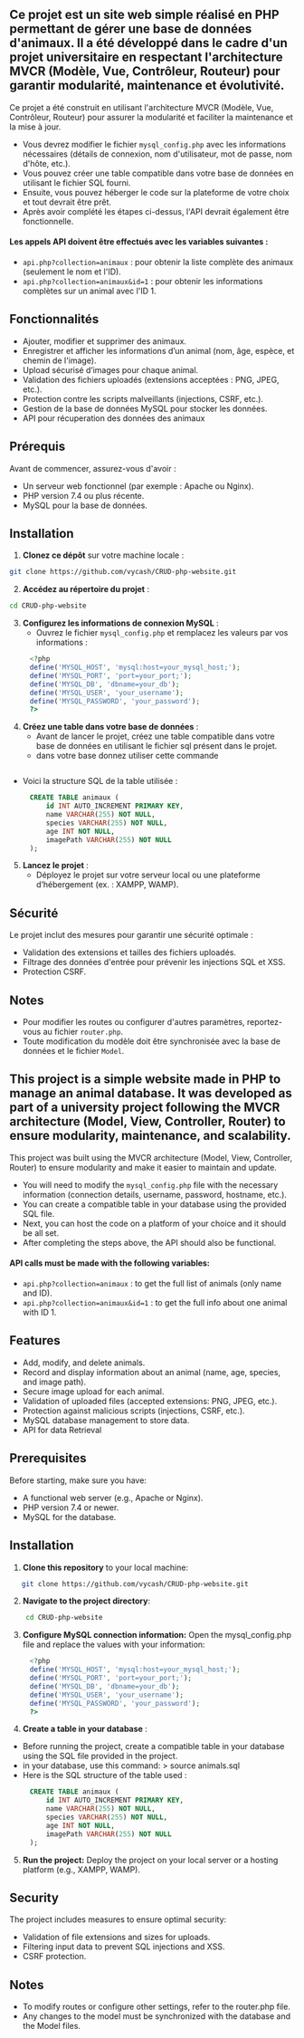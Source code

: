 ## Ce projet est un site web simple réalisé en PHP permettant de gérer une base de données d'animaux. Il a été développé dans le cadre d'un projet universitaire en respectant l'architecture **MVCR** (Modèle, Vue, Contrôleur, Routeur) pour garantir modularité, maintenance et évolutivité.

Ce projet a été construit en utilisant l'architecture MVCR (Modèle, Vue, Contrôleur, Routeur) pour assurer la modularité et faciliter la maintenance et la mise à jour.
- Vous devrez modifier le fichier `mysql_config.php` avec les informations nécessaires (détails de connexion, nom d'utilisateur, mot de passe, nom d'hôte, etc.).
- Vous pouvez créer une table compatible dans votre base de données en utilisant le fichier SQL fourni.
- Ensuite, vous pouvez héberger le code sur la plateforme de votre choix et tout devrait être prêt.
- Après avoir complété les étapes ci-dessus, l'API devrait également être fonctionnelle.

#### Les appels API doivent être effectués avec les variables suivantes :
- `api.php?collection=animaux` : pour obtenir la liste complète des animaux (seulement le nom et l'ID).
- `api.php?collection=animaux&id=1` : pour obtenir les informations complètes sur un animal avec l'ID 1.

## Fonctionnalités
- Ajouter, modifier et supprimer des animaux.
- Enregistrer et afficher les informations d’un animal (nom, âge, espèce, et chemin de l'image).
- Upload sécurisé d’images pour chaque animal.
- Validation des fichiers uploadés (extensions acceptées : PNG, JPEG, etc.).
- Protection contre les scripts malveillants (injections, CSRF, etc.).
- Gestion de la base de données MySQL pour stocker les données.
- API pour récuperation des données des animaux 

## Prérequis
Avant de commencer, assurez-vous d'avoir :
- Un serveur web fonctionnel (par exemple : Apache ou Nginx).
- PHP version 7.4 ou plus récente.
- MySQL pour la base de données.

## Installation
1. **Clonez ce dépôt** sur votre machine locale :
```bash
git clone https://github.com/vycash/CRUD-php-website.git
```

2. **Accédez au répertoire du projet** :
```bash
cd CRUD-php-website
```

3. **Configurez les informations de connexion MySQL** :
   - Ouvrez le fichier `mysql_config.php` et remplacez les valeurs par vos informations :
```php
     <?php
     define('MYSQL_HOST', 'mysql:host=your_mysql_host;'); 
     define('MYSQL_PORT', 'port=your_port;'); 
     define('MYSQL_DB', 'dbname=your_db'); 
     define('MYSQL_USER', 'your_username');  
     define('MYSQL_PASSWORD', 'your_password'); 
     ?>
```

4. **Créez une table dans votre base de données** :
   - Avant de lancer le projet, créez une table compatible dans votre base de données en utilisant le fichier sql présent dans le projet.
   - dans votre base donnez utiliser cette commande 
``` > source animals.sql 
```
   - Voici la structure SQL de la table utilisée :
```sql
     CREATE TABLE animaux (
         id INT AUTO_INCREMENT PRIMARY KEY,
         name VARCHAR(255) NOT NULL,
         species VARCHAR(255) NOT NULL,
         age INT NOT NULL,
         imagePath VARCHAR(255) NOT NULL
     );
```

5. **Lancez le projet** :
   - Déployez le projet sur votre serveur local ou une plateforme d’hébergement (ex. : XAMPP, WAMP).

## Sécurité
Le projet inclut des mesures pour garantir une sécurité optimale :
- Validation des extensions et tailles des fichiers uploadés.
- Filtrage des données d'entrée pour prévenir les injections SQL et XSS.
- Protection CSRF.

## Notes
- Pour modifier les routes ou configurer d'autres paramètres, reportez-vous au fichier `router.php`.
- Toute modification du modèle doit être synchronisée avec la base de données et le fichier `Model`.



## This project is a simple website made in PHP to manage an animal database. It was developed as part of a university project following the **MVCR** architecture (Model, View, Controller, Router) to ensure modularity, maintenance, and scalability.
This project was built using the MVCR architecture (Model, View, Controller, Router) to ensure modularity and make it easier to maintain and update.
- You will need to modify the `mysql_config.php` file with the necessary information (connection details, username, password, hostname, etc.).
- You can create a compatible table in your database using the provided SQL file.
- Next, you can host the code on a platform of your choice and it should be all set.
- After completing the steps above, the API should also be functional.

#### API calls must be made with the following variables:
- `api.php?collection=animaux` : to get the full list of animals (only name and ID).
- `api.php?collection=animaux&id=1` : to get the full info about one animal with ID 1.

## Features
- Add, modify, and delete animals.
- Record and display information about an animal (name, age, species, and image path).
- Secure image upload for each animal.
- Validation of uploaded files (accepted extensions: PNG, JPEG, etc.).
- Protection against malicious scripts (injections, CSRF, etc.).
- MySQL database management to store data.
- API for data Retrieval

## Prerequisites
Before starting, make sure you have:
- A functional web server (e.g., Apache or Nginx).
- PHP version 7.4 or newer.
- MySQL for the database.

## Installation
1. **Clone this repository** to your local machine:
```bash
   git clone https://github.com/vycash/CRUD-php-website.git
```
2. **Navigate to the project directory**:
```bash
	cd CRUD-php-website
```
3. **Configure MySQL connection information:**
	Open the mysql_config.php file and replace the values with your information:
```php
     <?php
     define('MYSQL_HOST', 'mysql:host=your_mysql_host;'); 
     define('MYSQL_PORT', 'port=your_port;'); 
     define('MYSQL_DB', 'dbname=your_db'); 
     define('MYSQL_USER', 'your_username');  
     define('MYSQL_PASSWORD', 'your_password'); 
     ?>
```
4. **Create a table in your database** :
- Before running the project, create a compatible table in your database using the SQL file provided in the project.
- in your database, use this command: > source animals.sql
- Here is the SQL structure of the table used :
```sql
     CREATE TABLE animaux (
         id INT AUTO_INCREMENT PRIMARY KEY,
         name VARCHAR(255) NOT NULL,
         species VARCHAR(255) NOT NULL,
         age INT NOT NULL,
         imagePath VARCHAR(255) NOT NULL
     );
```

5. **Run the project:**
  Deploy the project on your local server or a hosting platform (e.g., XAMPP, WAMP).
  
## Security
The project includes measures to ensure optimal security:

- Validation of file extensions and sizes for uploads.
- Filtering input data to prevent SQL injections and XSS.
- CSRF protection.

## Notes

- To modify routes or configure other settings, refer to the router.php file.
- Any changes to the model must be synchronized with the database and the Model files.


